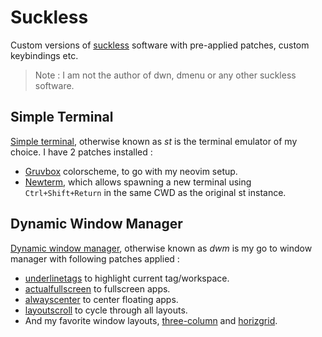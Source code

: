 # Suckless

Custom versions of [suckless](https://suckless.org/) software with pre-applied patches, custom keybindings etc.

> Note : I am not the author of dwn, dmenu or any other suckless software.

## Simple Terminal

[Simple terminal](https://st.suckless.org/), otherwise known as *st* is the terminal emulator of my choice. I have 2 patches installed :
* [Gruvbox](https://st.suckless.org/patches/gruvbox/) colorscheme, to go with my neovim setup.
* [Newterm](https://st.suckless.org/patches/newterm/), which allows spawning a new terminal using ```Ctrl+Shift+Return``` in the same CWD as the original st instance.

## Dynamic Window Manager
[ Dynamic window manager](https://dwm.suckless.org/), otherwise known as *dwm* is my go to window manager with following patches applied :
* [underlinetags](https://dwm.suckless.org/patches/underlinetags/) to highlight current tag/workspace.
* [actualfullscreen](https://dwm.suckless.org/patches/actualfullscreen/) to fullscreen apps.
* [alwayscenter](https://dwm.suckless.org/patches/alwayscenter/) to center floating apps.
* [layoutscroll](https://dwm.suckless.org/patches/layoutscroll/) to cycle through all layouts.
* And my favorite window layouts, [three-column](https://dwm.suckless.org/patches/three-column/) and [horizgrid](https://dwm.suckless.org/patches/horizgrid/).


